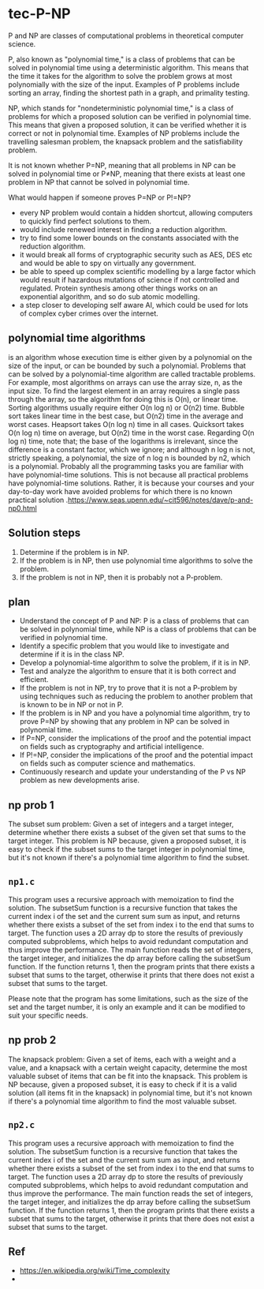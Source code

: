 # tec-P-NP

P and NP are classes of computational problems in theoretical computer science.

P, also known as "polynomial time," is a class of problems that can be solved in polynomial time using a deterministic algorithm. This means that the time it takes for the algorithm to solve the problem grows at most polynomially with the size of the input. Examples of P problems include sorting an array, finding the shortest path in a graph, and primality testing.

NP, which stands for "nondeterministic polynomial time," is a class of problems for which a proposed solution can be verified in polynomial time. This means that given a proposed solution, it can be verified whether it is correct or not in polynomial time. Examples of NP problems include the travelling salesman problem, the knapsack problem and the satisfiability problem.

It is not known whether P=NP, meaning that all problems in NP can be solved in polynomial time or P≠NP, meaning that there exists at least one problem in NP that cannot be solved in polynomial time.

What would happen if someone proves P=NP or P!=NP?
- every NP problem would contain a hidden shortcut, allowing computers to quickly find perfect solutions to them.
- would include renewed interest in finding a reduction algorithm. 
- try to find some lower bounds on the constants associated with the reduction algorithm.
- it would break all forms of cryptographic security such as AES, DES etc and would be able to spy on virtually any government.
- be able to speed up complex scientific modelling by a large factor which would result if hazardous mutations of science if not controlled and regulated. Protein synthesis among other things works on an exponential algorithm, and so do sub atomic modelling.
- a step closer to developing self aware AI, which could be used for lots of complex cyber crimes over the internet.
 

## polynomial time algorithms

is an algorithm whose execution time is either given by a polynomial on the size of the input, or can be bounded by such a polynomial. Problems that can be solved by a polynomial-time algorithm are called tractable problems. For example, most algorithms on arrays can use the array size, n, as the input size. To find the largest element in an array requires a single pass through the array, so the algorithm for doing this is O(n), or linear time. Sorting algorithms usually require either O(n log n) or O(n2) time. Bubble sort takes linear time in the best case, but O(n2) time in the average and worst cases. Heapsort takes O(n log n) time in all cases. Quicksort takes O(n log n) time on average, but O(n2) time in the worst case. Regarding O(n log n) time, note that; the base of the logarithms is irrelevant, since the difference is a constant factor, which we ignore; and although n log n is not, strictly speaking, a polynomial, the size of n log n is bounded by n2, which is a polynomial. Probably all the programming tasks you are familiar with have polynomial-time solutions. This is not because all practical problems have polynomial-time solutions. Rather, it is because your courses and your day-to-day work have avoided problems for which there is no known practical solution .https://www.seas.upenn.edu/~cit596/notes/dave/p-and-np0.html


## Solution steps
1. Determine if the problem is in NP.
2. If the problem is in NP, then use polynomial time algorithms to solve the problem.
3. If the problem is not in NP, then it is probably not a P-problem.


## plan
- Understand the concept of P and NP: P is a class of problems that can be solved in polynomial time, while NP is a class of problems that can be verified in polynomial time.
- Identify a specific problem that you would like to investigate and determine if it is in the class NP.
- Develop a polynomial-time algorithm to solve the problem, if it is in NP.
- Test and analyze the algorithm to ensure that it is both correct and efficient.
- If the problem is not in NP, try to prove that it is not a P-problem by using techniques such as reducing the problem to another problem that is known to be in NP or not in P.
- If the problem is in NP and you have a polynomial time algorithm, try to prove P=NP by showing that any problem in NP can be solved in polynomial time.
- If P=NP, consider the implications of the proof and the potential impact on fields such as cryptography and artificial intelligence.
- If P!=NP, consider the implications of the proof and the potential impact on fields such as computer science and mathematics.
- Continuously research and update your understanding of the P vs NP problem as new developments arise.

## np prob 1
The subset sum problem: Given a set of integers and a target integer, determine whether there exists a subset of the given set that sums to the target integer. This problem is NP because, given a proposed subset, it is easy to check if the subset sums to the target integer in polynomial time, but it's not known if there's a polynomial time algorithm to find the subset.

## `np1.c`
This program uses a recursive approach with memoization to find the solution. The subsetSum function is a recursive function that takes the current index i of the set and the current sum sum as input, and returns whether there exists a subset of the set from index i to the end that sums to target. The function uses a 2D array dp to store the results of previously computed subproblems, which helps to avoid redundant computation and thus improve the performance.
The main function reads the set of integers, the target integer, and initializes the dp array before calling the subsetSum function. If the function returns 1, then the program prints that there exists a subset that sums to the target, otherwise it prints that there does not exist a subset that sums to the target.

Please note that the program has some limitations, such as the size of the set and the target number, it is only an example and it can be modified to suit your specific needs.

## np prob 2
The knapsack problem: Given a set of items, each with a weight and a value, and a knapsack with a certain weight capacity, determine the most valuable subset of items that can be fit into the knapsack. This problem is NP because, given a proposed subset, it is easy to check if it is a valid solution (all items fit in the knapsack) in polynomial time, but it's not known if there's a polynomial time algorithm to find the most valuable subset.

## `np2.c`
This program uses a recursive approach with memoization to find the solution. The subsetSum function is a recursive function that takes the current index i of the set and the current sum sum as input, and returns whether there exists a subset of the set from index i to the end that sums to target. The function uses a 2D array dp to store the results of previously computed subproblems, which helps to avoid redundant computation and thus improve the performance.
The main function reads the set of integers, the target integer, and initializes the dp array before calling the subsetSum function. If the function returns 1, then the program prints that there exists a subset that sums to the target, otherwise it prints that there does not exist a subset that sums to the target.



## Ref
- https://en.wikipedia.org/wiki/Time_complexity
- 

